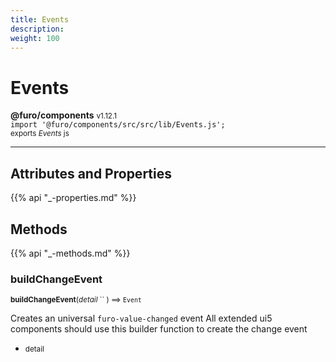 ```yaml
---
title: Events
description: 
weight: 100
---
```


# Events

**@furo/components** <small>v1.12.1</small>
<br>`import '@furo/components/src/src/lib/Events.js';`<small>
<br>exports *Events* js</small>


****



## Attributes and Properties
{{% api "_-properties.md" %}}






## Methods
{{% api "_-methods.md" %}}


### **buildChangeEvent**
<small>**buildChangeEvent**(*detail* `` ) ⟹ `Event`</small>

Creates an universal `furo-value-changed` event
All extended ui5 components should use this builder function to create
the change event

- <small>detail </small>
<br><br>
